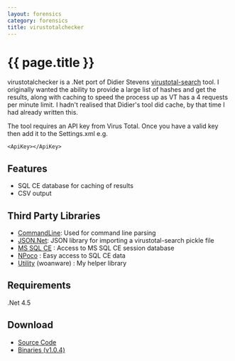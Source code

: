 ```yaml
---
layout: forensics
category: forensics
title: virustotalchecker
---
```


# {{ page.title }} #

virustotalchecker is a .Net port of Didier Stevens [virustotal-search](http://blog.didierstevens.com/2012/05/21/searching-with-virustotal/) tool. I originally wanted the ability to provide a large list of hashes and get the results, along with caching to speed the process up as VT has a 4 requests per minute limit. I hadn't realised that Didier's tool did cache, by that time I had already written this.

The tool requires an API key from Virus Total. Once you have a valid key then add it to the Settings.xml e.g.

    <ApiKey></ApiKey>

## Features ##

- SQL CE database for caching of results
- CSV output

## Third Party Libraries ##
- [CommandLine](https://github.com/gsscoder/commandline): Used for command line parsing
- [JSON.Net](http://json.codeplex.com/): JSON library for importing a virustotal-search pickle file
- [MS SQL CE](http://www.microsoft.com/en-us/download/details.aspx?id=30709) : Access to MS SQL CE session database
- [NPoco](https://github.com/schotime/NPoco) : Easy access to SQL CE data
- [Utility](http://www.woanware.co.uk) (woanware) : My helper library

## Requirements ##

.Net 4.5

## Download ##

- [Source Code](https://github.com/woanware/virustotalchecker)
- [Binaries (v1.0.4)](/downloads/virustotalchecker.v.1.0.4.zip)